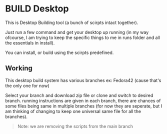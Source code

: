 # BUILD Desktop

This is Desktop Building tool (a bunch of scirpts intact together).

Just run a few command and get your desktop up running (in my way ofcourse, 
I am trying to keep the specific things to me in runs folder and all the 
essentials in install).

You can install, or build using the scirpts predefined. 

## Working

This desktop build system has various branches
ex: Fedora42 (cause that's the only one for now)

Select your branch and download zip file or clone and switch to desired branch.
running instructions are given in each branch, there are chances of some files 
being same in multiple branches (for now they are seperate, but I am thinking
of changing to keep one universal same file for all the branches).

> Note: we are removing the scripts from the main branch
